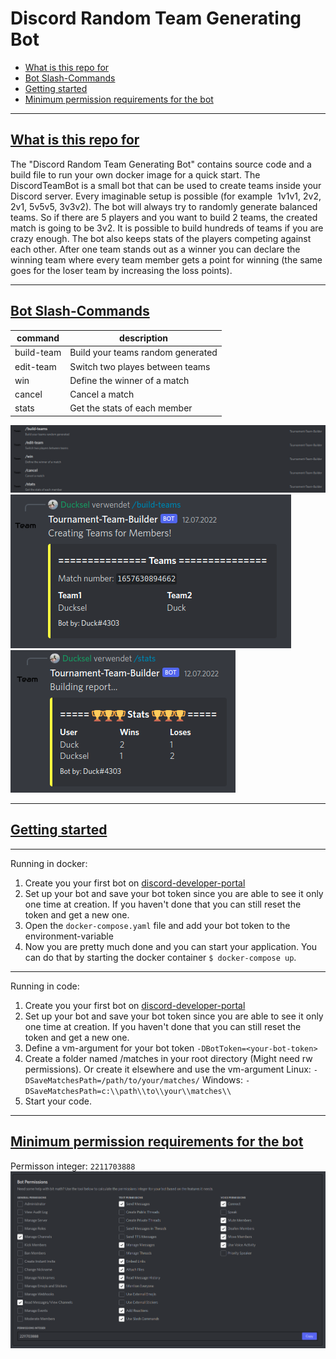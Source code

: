 # Discord Random Team Generating Bot

- [What is this repo for](#what-is-this-repo-for)
- [Bot Slash-Commands](#bot-slash-commands)
- [Getting started](#getting-started)
- [Minimum permission requirements for the bot](#minimum-permission-requirements-for-the-bot)

---
## [What is this repo for](#what-is-this-repo-for)

The "Discord Random Team Generating Bot" contains source code and a build file to run your own docker image for a quick start. The DiscordTeamBot is a small bot that can be used to create teams inside your Discord server. Every imaginable setup is possible (for example  1v1v1, 2v2, 2v1, 5v5v5, 3v3v2). The bot will always try to randomly generate balanced teams. So if there are 5 players and you want to build 2 teams, the created match is going to be 3v2. It is possible to build hundreds of teams if you are crazy enough. The bot also keeps stats of the players competing against each other. After one team stands out as a winner you can declare the winning team where every team member gets a point for winning (the same goes for the loser team by increasing the loss points).

---
## [Bot Slash-Commands](#bot-slash-commands)
|command|description|
|---|---|
|build-team|Build your teams random generated|
|edit-team|Switch two playes between teams|
|win|Define the winner of a match|
|cancel|Cancel a match|
|stats|Get the stats of each member|

![commands](./img/commands.png)
![example1](./img/example1.png)
![example2](./img/example2.png)

---
## [Getting started](#getting-started)

---
Running in docker:
1. Create you your first bot on [discord-developer-portal](https://discord.com/developers/applications)
2. Set up your bot and save your bot token since you are able to see it only one time at creation. If you haven't done that you can still reset the token and get a new one.
3. Open the `docker-compose.yaml` file and add your bot token to the environment-variable 
4. Now you are pretty much done and you can start your application. You can do that by starting the docker container `$ docker-compose up`.

---
Running in code:
1. Create you your first bot on [discord-developer-portal](https://discord.com/developers/applications)
2. Set up your bot and save your bot token since you are able to see it only one time at creation. If you haven't done that you can still reset the token and get a new one.
3. Define a vm-argument for your bot token `-DBotToken=<your-bot-token>`
4. Create a folder named /matches in your root directory (Might need rw permissions). Or create it elsewhere and use the vm-argument Linux: `-DSaveMatchesPath=/path/to/your/matches/` Windows: `-DSaveMatchesPath=c:\\path\\to\\your\\matches\\`
5. Start your code.

---
## [Minimum permission requirements for the bot](#minimum-permission-requirements-for-the-bot)

Permisson integer: `2211703888`
![permissions](./img/permissons.png)
